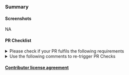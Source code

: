 ### Summary

<!-- ✍️ A clear and concise description...-->

#### Screenshots

NA
<!-- ✍️ Add screenshots of before and after changes where applicable-->

#### PR Checklist

<details>
<summary>Please check if your PR fulfils the following requirements</summary>

- [ ] Tests for the changes have been added. Ideally, include a test that fails without this PR but passes with it.
- [ ] Docs have been [added/updated](https://harness.atlassian.net/jira/software/c/projects/DOC/boards/40).
</details>

<details>
<summary>Use the following comments to re-trigger PR Checks</summary>

- Jest: `retrigger jest`
- Prettier: `retrigger prettier`
- Type Check: `retrigger typecheck`
- ESLint: `retrigger eslint`
- Standards: `retrigger standards`
- Build: `retrigger build`
- Title Check: `retrigger titlecheck`
- Feature Name Check: `trigger featurenamecheck`
- Coverage: `retrigger coverage`
- Rebase: `trigger rebase`
- Cypress: `trigger cypress`
- Cypress-CV: `trigger cypress-cv`
- Fix Prettier: `fix prettier`
</details>

#### [Contributor license agreement](https://github.com/harness/harness-core-ui/blob/develop/CONTRIBUTOR_LICENSE_AGREEMENT.md)
